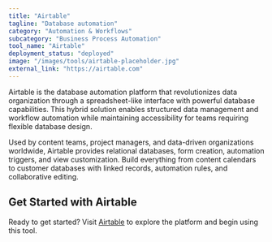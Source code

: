 ```yaml
---
title: "Airtable"
tagline: "Database automation"
category: "Automation & Workflows"
subcategory: "Business Process Automation"
tool_name: "Airtable"
deployment_status: "deployed"
image: "/images/tools/airtable-placeholder.jpg"
external_link: "https://airtable.com"
---
```

Airtable is the database automation platform that revolutionizes data organization through a spreadsheet-like interface with powerful database capabilities. This hybrid solution enables structured data management and workflow automation while maintaining accessibility for teams requiring flexible database design.

Used by content teams, project managers, and data-driven organizations worldwide, Airtable provides relational databases, form creation, automation triggers, and view customization. Build everything from content calendars to customer databases with linked records, automation rules, and collaborative editing.

## Get Started with Airtable

Ready to get started? Visit [Airtable](https://airtable.com) to explore the platform and begin using this tool.